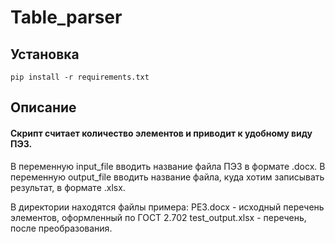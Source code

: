 # Table_parser

## Установка 

`pip install -r requirements.txt`

## Описание
#### Скрипт считает количество элементов и приводит к удобному виду ПЭ3.
В переменную input_file вводить название файла ПЭ3 в формате .docx.
В переменную output_file вводить название файла, куда хотим записывать результат, в формате .xlsx.

В директории находятся файлы примера:
PE3.docx - исходный перечень элементов, оформленный по ГОСТ 2.702
test_output.xlsx - перечень, после преобразования.


